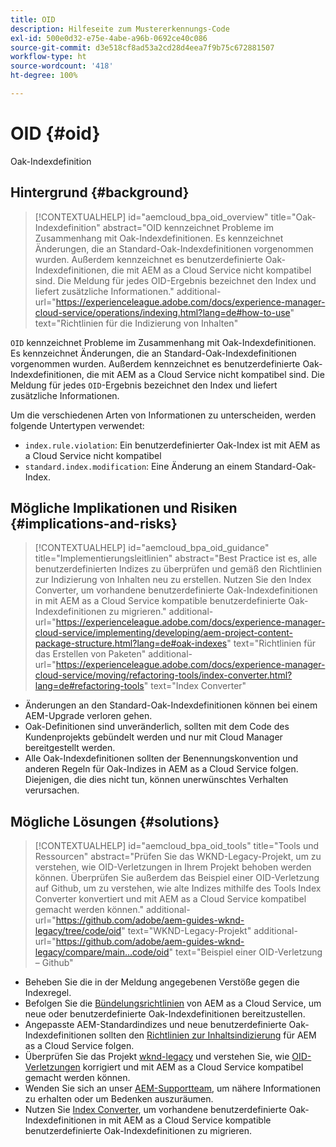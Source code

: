 ```yaml
---
title: OID
description: Hilfeseite zum Mustererkennungs-Code
exl-id: 500e0d32-e75e-4abe-a96b-0692ce40c086
source-git-commit: d3e518cf8ad53a2cd28d4eea7f9b75c672881507
workflow-type: ht
source-wordcount: '418'
ht-degree: 100%

---
```


# OID {#oid}

Oak-Indexdefinition

## Hintergrund {#background}

>[!CONTEXTUALHELP]
>id="aemcloud_bpa_oid_overview"
>title="Oak-Indexdefinition"
>abstract="OID kennzeichnet Probleme im Zusammenhang mit Oak-Indexdefinitionen. Es kennzeichnet Änderungen, die an Standard-Oak-Indexdefinitionen vorgenommen wurden. Außerdem kennzeichnet es benutzerdefinierte Oak-Indexdefinitionen, die mit AEM as a Cloud Service nicht kompatibel sind. Die Meldung für jedes OID-Ergebnis bezeichnet den Index und liefert zusätzliche Informationen."
>additional-url="https://experienceleague.adobe.com/docs/experience-manager-cloud-service/operations/indexing.html?lang=de#how-to-use" text="Richtlinien für die Indizierung von Inhalten"

`OID` kennzeichnet Probleme im Zusammenhang mit Oak-Indexdefinitionen. Es kennzeichnet Änderungen, die an Standard-Oak-Indexdefinitionen vorgenommen wurden. Außerdem kennzeichnet es benutzerdefinierte Oak-Indexdefinitionen, die mit AEM as a Cloud Service nicht kompatibel sind. Die Meldung für jedes `OID`-Ergebnis bezeichnet den Index und liefert zusätzliche Informationen.

Um die verschiedenen Arten von Informationen zu unterscheiden, werden folgende Untertypen verwendet:

* `index.rule.violation`: Ein benutzerdefinierter Oak-Index ist mit AEM as a Cloud Service nicht kompatibel
* `standard.index.modification`: Eine Änderung an einem Standard-Oak-Index.

## Mögliche Implikationen und Risiken {#implications-and-risks}

>[!CONTEXTUALHELP]
>id="aemcloud_bpa_oid_guidance"
>title="Implementierungsleitlinien"
>abstract="Best Practice ist es, alle benutzerdefinierten Indizes zu überprüfen und gemäß den Richtlinien zur Indizierung von Inhalten neu zu erstellen. Nutzen Sie den Index Converter, um vorhandene benutzerdefinierte Oak-Indexdefinitionen in mit AEM as a Cloud Service kompatible benutzerdefinierte Oak-Indexdefinitionen zu migrieren."
>additional-url="https://experienceleague.adobe.com/docs/experience-manager-cloud-service/implementing/developing/aem-project-content-package-structure.html?lang=de#oak-indexes" text="Richtlinien für das Erstellen von Paketen"
>additional-url="https://experienceleague.adobe.com/docs/experience-manager-cloud-service/moving/refactoring-tools/index-converter.html?lang=de#refactoring-tools" text="Index Converter"

* Änderungen an den Standard-Oak-Indexdefinitionen können bei einem AEM-Upgrade verloren gehen.
* Oak-Definitionen sind unveränderlich, sollten mit dem Code des Kundenprojekts gebündelt werden und nur mit Cloud Manager bereitgestellt werden.
* Alle Oak-Indexdefinitionen sollten der Benennungskonvention und anderen Regeln für Oak-Indizes in AEM as a Cloud Service folgen. Diejenigen, die dies nicht tun, können unerwünschtes Verhalten verursachen.

## Mögliche Lösungen {#solutions}

>[!CONTEXTUALHELP]
>id="aemcloud_bpa_oid_tools"
>title="Tools und Ressourcen"
>abstract="Prüfen Sie das WKND-Legacy-Projekt, um zu verstehen, wie OID-Verletzungen in Ihrem Projekt behoben werden können. Überprüfen Sie außerdem das Beispiel einer OID-Verletzung auf Github, um zu verstehen, wie alte Indizes mithilfe des Tools Index Converter konvertiert und mit AEM as a Cloud Service kompatibel gemacht werden können."
>additional-url="https://github.com/adobe/aem-guides-wknd-legacy/tree/code/oid" text="WKND-Legacy-Projekt"
>additional-url="https://github.com/adobe/aem-guides-wknd-legacy/compare/main...code/oid" text="Beispiel einer OID-Verletzung – Github"

* Beheben Sie die in der Meldung angegebenen Verstöße gegen die Indexregel.
* Befolgen Sie die [Bündelungsrichtlinien](https://experienceleague.adobe.com/docs/experience-manager-cloud-service/implementing/developing/aem-project-content-package-structure.html?lang=de) von AEM as a Cloud Service, um neue oder benutzerdefinierte Oak-Indexdefinitionen bereitzustellen.
* Angepasste AEM-Standardindizes und neue benutzerdefinierte Oak-Indexdefinitionen sollten den [Richtlinien zur Inhaltsindizierung](https://experienceleague.adobe.com/docs/experience-manager-cloud-service/operations/indexing.html?lang=de#preparing-the-new-index-definition) für AEM as a Cloud Service folgen.
* Überprüfen Sie das Projekt [wknd-legacy](https://github.com/adobe/aem-guides-wknd-legacy/tree/code/oid) und verstehen Sie, wie [OID-Verletzungen](https://github.com/adobe/aem-guides-wknd-legacy/compare/main...code/oid) korrigiert und mit AEM as a Cloud Service kompatibel gemacht werden können.
* Wenden Sie sich an unser [AEM-Supportteam](https://helpx.adobe.com/de/enterprise/using/support-for-experience-cloud.html), um nähere Informationen zu erhalten oder um Bedenken auszuräumen.
* Nutzen Sie [Index Converter](https://experienceleague.adobe.com/docs/experience-manager-cloud-service/moving/refactoring-tools/index-converter.html?lang=de#refactoring-tools), um vorhandene benutzerdefinierte Oak-Indexdefinitionen in mit AEM as a Cloud Service kompatible benutzerdefinierte Oak-Indexdefinitionen zu migrieren.
